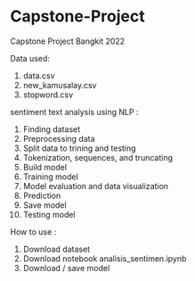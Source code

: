 # Capstone-Project
Capstone Project Bangkit 2022

Data used:
1. data.csv
2. new_kamusalay.csv
3. stopword.csv

sentiment text analysis using NLP :
1. Finding dataset
2. Preprocessing data
3. Split data to trining and testing
4. Tokenization, sequences, and truncating
5. Build model
6. Training model
7. Model evaluation and data visualization
8. Prediction
9. Save model
10. Testing model 

How to use :
1. Download dataset
2. Download notebook analisis_sentimen.ipynb
3. Download / save model

